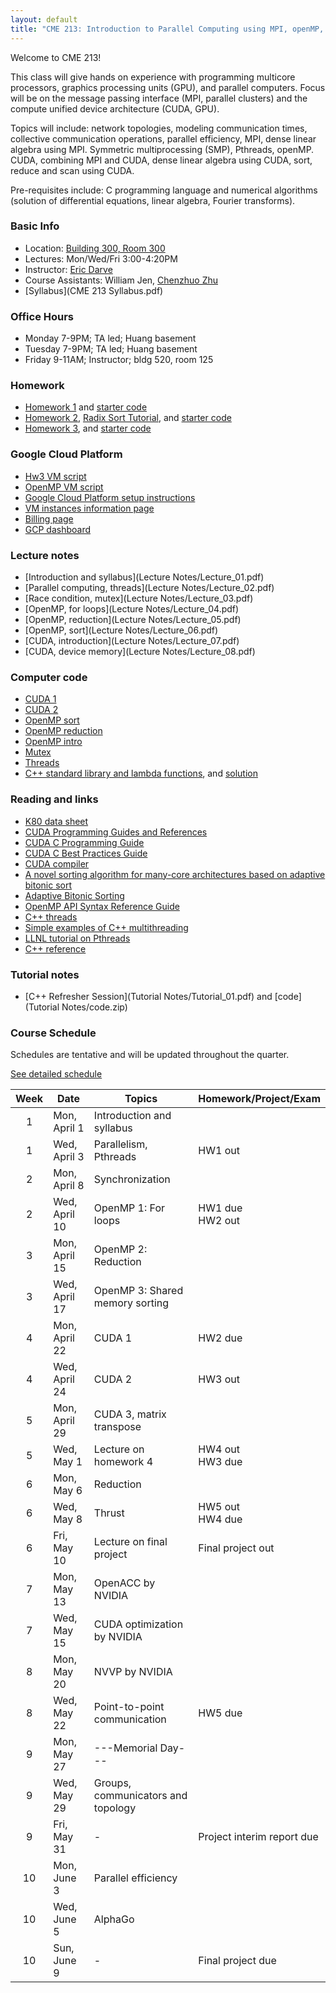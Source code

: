 ```yaml
---
layout: default
title: "CME 213: Introduction to Parallel Computing using MPI, openMP, and CUDA"
---
```


Welcome to CME 213!

This class will give hands on experience with programming multicore processors, graphics processing units (GPU), and parallel computers. Focus will be on the message passing interface (MPI, parallel clusters) and the compute unified device architecture (CUDA, GPU).  

Topics will include: network topologies, modeling communication times, collective communication operations, parallel efficiency, MPI, dense linear algebra using MPI. Symmetric multiprocessing (SMP), Pthreads, openMP. CUDA, combining MPI and CUDA, dense linear algebra using CUDA, sort, reduce and scan using CUDA.

Pre-requisites include: C programming language and numerical algorithms (solution of differential equations, linear algebra, Fourier transforms).

### Basic Info

* Location: [Building 300, Room 300](http://campus-map.stanford.edu/?id=300-300)  
* Lectures: Mon/Wed/Fri 3:00-4:20PM
* Instructor: [Eric Darve](https://me.stanford.edu/people/eric-darve)  
* Course Assistants: William Jen, [Chenzhuo Zhu](http://stanford.edu/~czhu95/)
* [Syllabus](CME 213 Syllabus.pdf)

### Office Hours

* Monday 7-9PM; TA led; Huang basement
* Tuesday 7-9PM; TA led; Huang basement
* Friday 9-11AM; Instructor; bldg 520, room 125

### Homework

* [Homework 1](Homework/hw1.pdf) and [starter code](Homework/code_hw1.zip)
* [Homework 2](Homework/hw2.pdf), [Radix Sort Tutorial](Homework/RadixSortTutorial.pdf), and [starter code](Homework/code_hw2.zip)
* [Homework 3](Homework/hw3.pdf), and [starter code](Homework/code_hw3.zip)

### Google Cloud Platform 
* [Hw3 VM script](Code/create_vm_hw3.sh)
* [OpenMP VM script](Code/create_vm_openmp.sh)
* [Google Cloud Platform setup instructions](./gcp.html)
* [VM instances information page](https://console.cloud.google.com/compute)
* [Billing page](https://console.cloud.google.com/billing)
* [GCP dashboard](https://console.cloud.google.com/home)

### Lecture notes

* [Introduction and syllabus](Lecture Notes/Lecture_01.pdf)
* [Parallel computing, threads](Lecture Notes/Lecture_02.pdf)
* [Race condition, mutex](Lecture Notes/Lecture_03.pdf)
* [OpenMP, for loops](Lecture Notes/Lecture_04.pdf)
* [OpenMP, reduction](Lecture Notes/Lecture_05.pdf)
* [OpenMP, sort](Lecture Notes/Lecture_06.pdf)
* [CUDA, introduction](Lecture Notes/Lecture_07.pdf)
* [CUDA, device memory](Lecture Notes/Lecture_08.pdf)

### Computer code

* [CUDA 1](Code/cuda1.zip)
* [CUDA 2](Code/cuda2.zip)
* [OpenMP sort](Code/sort.zip)
* [OpenMP reduction](Code/omp2.zip)
* [OpenMP intro](Code/omp1.zip)
* [Mutex](Code/mutex.zip)
* [Threads](Code/pthread.zip)
* [C++ standard library and lambda functions](Code/ex1_transform.cpp), and [solution](Code/ex1_transform_solution.cpp) 

### Reading and links

* [K80 data sheet](https://www.nvidia.com/content/dam/en-zz/Solutions/Data-Center/tesla-product-literature/TeslaK80-datasheet.pdf)
* [CUDA Programming Guides and References](http://docs.nvidia.com/cuda/index.html)
* [CUDA C Programming Guide](http://docs.nvidia.com/cuda/pdf/CUDA_C_Programming_Guide.pdf)
* [CUDA C Best Practices Guide](http://docs.nvidia.com/cuda/pdf/CUDA_C_Best_Practices_Guide.pdf)
* [CUDA compiler](https://docs.nvidia.com/cuda/pdf/CUDA_Compiler_Driver_NVCC.pdf)
* [A novel sorting algorithm for many-core architectures based on adaptive bitonic sort](https://ieeexplore.ieee.org/abstract/document/6267838)
* [Adaptive Bitonic Sorting](https://pdfs.semanticscholar.org/bcdf/c4e40c79547c9daf89dada4e1c23056871cb.pdf)
* [OpenMP API Syntax Reference Guide](https://www.openmp.org/wp-content/uploads/OpenMPRef-5.0-111802-web.pdf)
* [C++ threads](http://www.cplusplus.com/reference/thread/thread/)
* [Simple examples of C++ multithreading](https://www.geeksforgeeks.org/multithreading-in-cpp/)
* [LLNL tutorial on Pthreads](https://computing.llnl.gov/tutorials/pthreads/)
* [C++ reference](https://en.cppreference.com/w/cpp)

### Tutorial notes

* [C++ Refresher Session](Tutorial Notes/Tutorial_01.pdf) and [code](Tutorial Notes/code.zip)

### Course Schedule

Schedules are tentative and will be updated throughout the quarter.

[See detailed schedule](./schedule.html)

| Week          | Date                 | Topics                             | Homework/Project/Exam      |
| :-----------: | -------------------- | ---------------------------------- | -------------------------- |
| 1             | Mon, April 1         | Introduction and syllabus          |                            |
| 1             | Wed, April 3         | Parallelism, Pthreads              | HW1 out                    |
| 2             | Mon, April 8         | Synchronization                    |                            |
| 2             | Wed, April 10        | OpenMP 1: For loops                | HW1 due <br> HW2 out       |
| 3             | Mon, April 15        | OpenMP 2: Reduction                |                            |
| 3             | Wed, April 17        | OpenMP 3: Shared memory sorting    |                            |
| 4             | Mon, April 22        | CUDA 1                             | HW2 due                    |
| 4             | Wed, April 24        | CUDA 2                             | HW3 out                    |
| 5             | Mon, April 29        | CUDA 3, matrix transpose           |                            |
| 5             | Wed, May 1           | Lecture on homework 4              | HW4 out <br> HW3 due       |
| 6             | Mon, May 6           | Reduction                          |                            |
| 6             | Wed, May 8           | Thrust                             | HW5 out <br> HW4 due       |
| 6             | Fri, May 10          | Lecture on final project           | Final project out          |
| 7             | Mon, May 13          | OpenACC by NVIDIA                  |                            |
| 7             | Wed, May 15          | CUDA optimization by NVIDIA        |                            |
| 8             | Mon, May 20          | NVVP by NVIDIA                     |                            |
| 8             | Wed, May 22          | Point-to-point communication       | HW5 due                    |
| 9             | Mon, May 27          | ---Memorial Day---                 |                            |
| 9             | Wed, May 29          | Groups, communicators and topology |                            |
| 9             | Fri, May 31          | -                                  | Project interim report due |
| 10            | Mon, June 3          | Parallel efficiency                |                            |
| 10            | Wed, June 5          | AlphaGo                            |                            |
| 10            | Sun, June 9          | -                                  | Final project due          |
